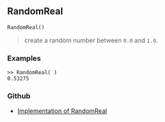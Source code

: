 ## RandomReal

```
RandomReal()
```

> create a random number between `0.0` and `1.0`.
 
### Examples

```
>> RandomReal( )
0.53275
```

### Github

* [Implementation of RandomReal](https://github.com/axkr/symja_android_library/blob/master/symja_android_library/matheclipse-core/src/main/java/org/matheclipse/core/builtin/RandomFunctions.java#L549) 
